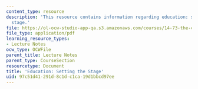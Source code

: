 ```yaml
---
content_type: resource
description: 'This resource contains information regarding education: setting the
  stage.'
file: https://ol-ocw-studio-app-qa.s3.amazonaws.com/courses/14-73-the-challenge-of-world-poverty-spring-2011/97c51d41291d8c1dc1ca19d1bbcd97ee_MIT14_73S11_Lec9_slides.pdf
file_type: application/pdf
learning_resource_types:
- Lecture Notes
ocw_type: OCWFile
parent_title: Lecture Notes
parent_type: CourseSection
resourcetype: Document
title: 'Education: Setting the Stage'
uid: 97c51d41-291d-8c1d-c1ca-19d1bbcd97ee
---
```

